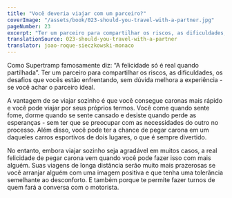 ```yaml
---
title: "Você deveria viajar com um parceiro?"
coverImage: "/assets/book/023-should-you-travel-with-a-partner.jpg"
pageNumber: 23
excerpt: "Ter um parceiro para compartilhar os riscos, as dificuldades, os desafios que vocês estão enfrentando, sem dúvida melhora a experiência - se você achar o parceiro ideal."
translationSource: 023-should-you-travel-with-a-partner
translator: joao-roque-sieczkowski-monaco
---
```


Como Supertramp famosamente diz: “A felicidade só é real quando partilhada”. Ter um parceiro para compartilhar os riscos, as dificuldades, os desafios que vocês estão enfrentando, sem dúvida melhora a experiência - se você achar o parceiro ideal.

A vantagem de se viajar sozinho é que você consegue caronas mais rápido e você pode viajar por seus próprios termos. Você come quando sente fome, dorme quando se sente cansado e desiste quando perde as esperanças - sem ter que se preocupar com as necessidades do outro no processo. Além disso, você pode ter a chance de pegar carona em um daqueles carros esportivos de dois lugares, o que é sempre divertido.

No entanto, embora viajar sozinho seja agradável em muitos casos, a real felicidade de pegar carona vem quando você pode fazer isso com mais alguém. Suas viagens de longa distância serão muito mais prazerosas se você arranjar alguém com uma imagem positiva e que tenha uma tolerância semelhante ao desconforto. E também porque te permite fazer turnos de quem fará a conversa com o motorista.
